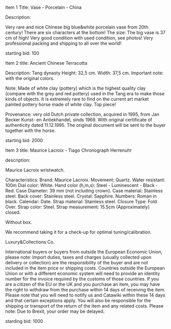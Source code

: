 Item 1
Title:
Vase - Porcelain - China

Description:

Very rare and nice Chinese big blue&white porcelain vase from 20th century! There are six characters at the bottom!
The size:
The big vase is 37 cm of high!
Very good condition with used condition, see photos!
Very professional packing and shipping to all over the world!

starting bid: 100


Item 2
title:
Ancient Chinese Terracotta

Description:
Tang dynasty
Height: 32,5 cm. Width: 37,5 cm.
Important note: with the original colors.

Note: Made of white clay (pottery) which is the highest quality clay (compare with the grey and red pottery) used in the Tang era to make those kinds of objects. It is extremely rare to find on the current art market painted pottery horse made of white clay. Top piece!

Provenance: very old Dutch private collection, acquired in 1995, from Jan Becker Kunst- en Antiekhandel, sinds 1969.
With original certificate of authenticity dated 11.12.1995. The original document will be sent to the buyer together with the horse.

starting bid: 2000


Item 3
title: 
Maurice Lacroix - Tiago Chronograph Herrenuhr


description:

Maurice Lacroix wristwatch.

Characteristics:
Brand: Maurice Lacroix.
Movement: Quartz.
Water resistant: 100m
Dial color: White.
Hand color (h,m,s): Steel - Luminescent - Black - Red.
Case Diameter: 39 mm (not including crown).
Case material: Stainless steel.
Back cover: Stainless steel.
Crystal: Sapphire.
Numbers: Roman in black.
Calendar: Date.
Strap material: Stainless steel.
Closure Type: Fold Over.
Strap color: Steel.
Strap measurement: 15.5cm (Approximately) closed.

Without box.

We recommend taking it for a check-up for optimal tuning/calibration.

Luxury&Collections Co.

International buyers or buyers from outside the European Economic Union, please note: Import duties, taxes and charges (usually collected upon delivery or collection) are the responsibility of the buyer and are not included in the item price or shipping costs. Countries outside the European Union or with a different economic system will need to provide an identity number for the invoice required by the customs of those countries. If you are a citizen of the EU or the UK and you purchase an item, you may have the right to withdraw from the purchase within 14 days of receiving the item. Please note that you will need to notify us and Catawiki within these 14 days and that certain exceptions apply. You will also be responsible for the shipping or transport of the return of the item and any related costs.
Please note: Due to Brexit, your order may be delayed.

starding bid: 1000
